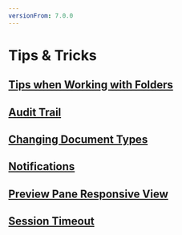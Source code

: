 ```yaml
---
versionFrom: 7.0.0
---
```


# Tips & Tricks


## [Tips when Working with Folders](Tips-when-Working-with-Folders.md)

## [Audit Trail](Audit-Trail.md)

## [Changing Document Types](Changing-Document-Types.md)

## [Notifications](Notifications.md)

## [Preview Pane Responsive View](Preview-Pane-Responsive-View.md)

## [Session Timeout](Session-Timeout.md)
